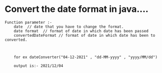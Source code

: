 # Convert the date format in java....

	Function parameter :- 
		date  // date that you have to change the format.
		date format  // format of date in which date has been passed
		convertedDateFormat // format of date in which date has been to converted.
		
		
		
		for ex dateConverter("04-12-2021" , "dd-MM-yyyy" , "yyyy/MM/dd")
		
		output is:- 2021/12/04